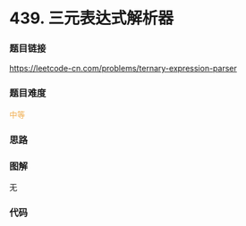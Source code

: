 # 439. 三元表达式解析器

### 题目链接

https://leetcode-cn.com/problems/ternary-expression-parser

### 题目难度

<font color=#F0AD4E>中等</font>

### 思路



### 图解

无

### 代码

```python
```